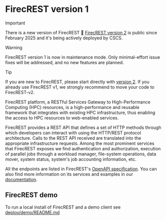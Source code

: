 # FirecREST version 1

> [!IMPORTANT]
> There is a new version of FirecREST :rocket: [FirecREST version 2](https://github.com/eth-cscs/firecrest-v2) is public since February 2025 and it's being actively deployed by CSCS.

> [!WARNING]
> FirecREST version 1 is now in maintenance mode. Only minimal-effort issue fixes will be addressed, and no new features are planned.

> [!TIP]
> If you are new to FirecREST, please start directly with [version 2](https://github.com/eth-cscs/firecrest-v2).
> If you already use FirecREST v1, we strongly recommend to move your code to FirecREST-v2.

FirecREST platform, a RESTful Services Gateway to High-Performance Computing (HPC) resources, is a high-performance and reusable framework that integrates with existing HPC infrastructure, thus enabling the access to HPC resources to web-enabled services.

FirecREST provides a REST API that defines a set of HTTP methods through which developers can interact with using the HTTP/REST protocol architecture. Calls to the REST API received are translated into the appropriate infrastructure requests. Among the most prominent services that FirecREST exposes we find authentication and authorization, execution of parallel jobs through a workload manager, file-system operations, data mover, system status, system's job accounting information, etc.

All the endpoints are listed in FirecREST's [OpenAPI specification](https://firecrest-docs.v1.svc.cscs.ch/). You can also find more information on its services and examples in our [documentation](https://firecrest.readthedocs.io).

## FirecREST demo

To run a local install of FirecREST and a demo client see [deploy/demo/README.md](deploy/demo/README.md)
